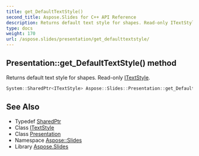 ```yaml
---
title: get_DefaultTextStyle()
second_title: Aspose.Slides for C++ API Reference
description: Returns default text style for shapes. Read-only ITextStyle.
type: docs
weight: 170
url: /aspose.slides/presentation/get_defaulttextstyle/
---
```

## Presentation::get_DefaultTextStyle() method


Returns default text style for shapes. Read-only [ITextStyle](../../itextstyle/).

```cpp
System::SharedPtr<ITextStyle> Aspose::Slides::Presentation::get_DefaultTextStyle() override
```

## See Also

* Typedef [SharedPtr](../../../system/sharedptr/)
* Class [ITextStyle](../../itextstyle/)
* Class [Presentation](../)
* Namespace [Aspose::Slides](../../)
* Library [Aspose.Slides](../../../)